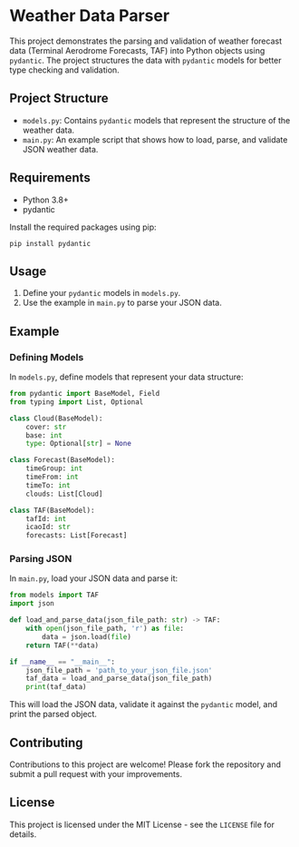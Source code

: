 # Weather Data Parser

This project demonstrates the parsing and validation of weather forecast data (Terminal Aerodrome Forecasts, TAF) into Python objects using `pydantic`. The project structures the data with `pydantic` models for better type checking and validation.

## Project Structure

- `models.py`: Contains `pydantic` models that represent the structure of the weather data.
- `main.py`: An example script that shows how to load, parse, and validate JSON weather data.

## Requirements

- Python 3.8+
- pydantic

Install the required packages using pip:

```
pip install pydantic
```

## Usage

1. Define your `pydantic` models in `models.py`.
2. Use the example in `main.py` to parse your JSON data.

## Example

### Defining Models

In `models.py`, define models that represent your data structure:

```python
from pydantic import BaseModel, Field
from typing import List, Optional

class Cloud(BaseModel):
    cover: str
    base: int
    type: Optional[str] = None

class Forecast(BaseModel):
    timeGroup: int
    timeFrom: int
    timeTo: int
    clouds: List[Cloud]

class TAF(BaseModel):
    tafId: int
    icaoId: str
    forecasts: List[Forecast]
```

### Parsing JSON

In `main.py`, load your JSON data and parse it:

```python
from models import TAF
import json

def load_and_parse_data(json_file_path: str) -> TAF:
    with open(json_file_path, 'r') as file:
        data = json.load(file)
    return TAF(**data)

if __name__ == "__main__":
    json_file_path = 'path_to_your_json_file.json'
    taf_data = load_and_parse_data(json_file_path)
    print(taf_data)
```

This will load the JSON data, validate it against the `pydantic` model, and print the parsed object.

## Contributing

Contributions to this project are welcome! Please fork the repository and submit a pull request with your improvements.

## License

This project is licensed under the MIT License - see the `LICENSE` file for details.
